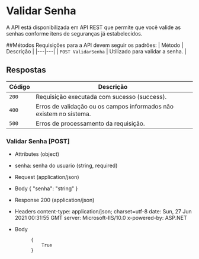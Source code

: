 # Validar Senha
A API está disponibilizada em API REST que permite que você valide as senhas conforme itens de seguranças já estabelecidos.

##Métodos
Requisições para a API devem seguir os padrões:
| Método | Descrição |
|---|---|
| `POST ValidarSenha` | Utilizado para validar a senha. |

## Respostas
| Código | Descrição |
|---|---|
| `200` | Requisição executada com sucesso (success).|
| `400` | Erros de validação ou os campos informados não existem no sistema.|
| `500` | Erros de processamento da requisição.|

### Validar Senha [POST]
+ Attributes (object)
+ senha: senha do usuario (string, required)
+ Request (application/json)
 + Body
 {
  "senha": "string"
}
+ Response 200 (application/json)
+ Headers
 content-type: application/json; charset=utf-8 
 date: Sun, 27 Jun 2021 00:31:55 GMT 
 server: Microsoft-IIS/10.0 
 x-powered-by: ASP.NET 
+ Body

            {
                True
            }
